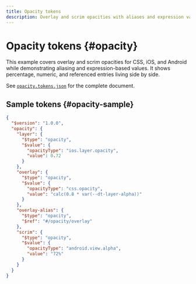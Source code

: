 ```yaml
---
title: Opacity tokens
description: Overlay and scrim opacities with aliases and expression values.
---
```


# Opacity tokens {#opacity}

This example covers overlay and scrim opacities for CSS, iOS, and Android while demonstrating aliasing and expression-based values. It shows percentage, numeric, and referenced entries living side by side.

See [`opacity.tokens.json`](https://github.com/bylapidist/dtif/blob/main/examples/opacity.tokens.json) for the complete document.

## Sample tokens {#opacity-sample}

```json dtif
{
  "$version": "1.0.0",
  "opacity": {
    "layer": {
      "$type": "opacity",
      "$value": {
        "opacityType": "ios.layer.opacity",
        "value": 0.72
      }
    },
    "overlay": {
      "$type": "opacity",
      "$value": {
        "opacityType": "css.opacity",
        "value": "calc(0.8 * var(--dt-layer-alpha))"
      }
    },
    "overlay-alias": {
      "$type": "opacity",
      "$ref": "#/opacity/overlay"
    },
    "scrim": {
      "$type": "opacity",
      "$value": {
        "opacityType": "android.view.alpha",
        "value": "72%"
      }
    }
  }
}
```
